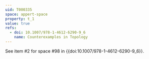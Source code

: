 ```yaml
---
uid: T000335
space: appert-space
property: t_1
value: true
refs:
  - doi: 10.1007/978-1-4612-6290-9_6
    name: Counterexamples in Topology
---
```

See item #2 for space #98 in {{doi:10.1007/978-1-4612-6290-9_6}}.
